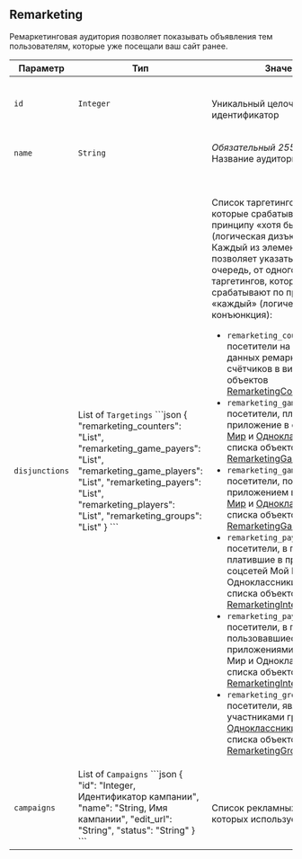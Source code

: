 
## Remarketing

Ремаркетинговая аудитория позволяет показывать объявления тем
пользователям, которые уже посещали ваш сайт ранее.

<table>
    <thead>
        <tr><th>Параметр</th><th>Тип</th><th>Значение</th></tr>
    </thead>
    <tbody>
        <tr>
            <td><code>id</code></td>
            <td><code>Integer</code></td>
            <td><p><br />Уникальный целочисленный идентификатор</p></td>
        </tr><tr>
            <td><code>name</code></td>
            <td><code>String</code></td>
            <td><p><em>Обязательный</em> <em>255 символов</em> <br />Название аудитории</p></td>
        </tr><tr>
            <td><code>disjunctions</code></td>
            <td>List of <code>Targetings</code>
```json
{
  "remarketing_counters": "List",
  "remarketing_game_payers": "List",
  "remarketing_game_players": "List",
  "remarketing_payers": "List",
  "remarketing_players": "List",
  "remarketing_groups": "List"
}
```
</td>
            <td><p><br />Список таргетингов аудитории, которые срабатывают по
принципу «хотя бы один» (логическая дизъюнкция). Каждый из элементов списка
позволяет указать, в свою очередь, от одного до пяти таргетингов, которые
срабатывают по принципу «каждый» (логическая конъюнкция):</p>
<ul>
<li><code>remarketing_counters</code> — посетители на основании данных ремаркетинговых
счётчиков в виде списка объектов <a href="#object_remarketingcounterinterval">RemarketingCounterInterval</a>;</li>
<li><code>remarketing_game_payers</code> — посетители, платившие за приложение в соцсетях
<a href="http://my.mail.ru">Мой Мир</a> и <a href="http://odnoklassniki.ru/">Одноклассники</a>,
в виде списка объектов <a href="#object_remarketinggameinterval">RemarketingGameInterval</a>;</li>
<li><code>remarketing_game_players</code> — посетители, пользовавшиеся приложением в
соцсетях <a href="http://my.mail.ru">Мой Мир</a> и
<a href="http://odnoklassniki.ru/">Одноклассники</a>, в виде списка объектов
<a href="#object_remarketinggameinterval">RemarketingGameInterval</a>;</li>
<li><code>remarketing_payers</code> — посетители, в принципе платившие в приложениях
соцсетей Мой Мир и Одноклассники, в виде списка объектов
<a href="#object_remarketinginterval">RemarketingInterval</a>;</li>
<li><code>remarketing_payers</code> — посетители, в принципе пользовавшиеся приложениями
соцсетей Мой Мир и Одноклассники, в виде списка объектов
<a href="#object_remarketinginterval">RemarketingInterval</a>;</li>
<li><code>remarketing_group</code> — посетители, являющиеся участниками групп в соцсети
<a href="http://odnoklassniki.ru/">Одноклассники</a>, в виде списка объектов
<a href="#object_remarketinggroupmembership">RemarketingGroupMembership</a>.</li>
</ul></td>
        </tr><tr>
            <td><code>campaigns</code></td>
            <td>List of <code>Campaigns</code>
```json
{
  "id": "Integer, Идентификатор кампании",
  "name": "String, Имя кампании",
  "edit_url": "String",
  "status": "String"
}
```
</td>
            <td><p><br />Список рекламных кампаний, в которых используется аудитория</p></td>
        </tr>
    </tbody>
</table>